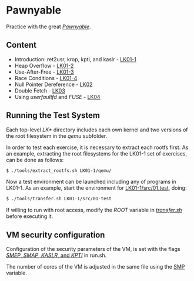 # Pawnyable

Practice with the great
[*Pawnyable*](https://pawnyable.cafe/linux-kernel/index.html).

## Content

* Introduction: ret2usr, krop, kpti, and kaslr - [LK01-1](https://github.com/cpey/pawnyable/tree/main/LK01-1)
* Heap Overflow - [LK01-2](https://github.com/cpey/pawnyable/tree/main/LK01-2)
* Use-After-Free - [LK01-3](https://github.com/cpey/pawnyable/tree/main/LK01-3)
* Race Conditions - [LK01-4](https://github.com/cpey/pawnyable/tree/main/LK01-4)
* Null Pointer Dereference - [LK02](https://github.com/cpey/pawnyable/tree/main/LK02)
* Double Fetch - [LK03](https://github.com/cpey/pawnyable/tree/main/LK03)
* Using *userfaultfd* and *FUSE* - [LK04](https://github.com/cpey/pawnyable/tree/main/LK04)


## Running the Test System

Each top-level _LK*_ directory includes each own kernel and two versions of the
root filesystem in the *qemu* subfolder.

In order to test each exercise, it is necessary to extract each rootfs first.
As an example, extracting the root filesystems for the LK01-1 set of exercises,
can be done as follows:

~~~sh
$ ./tools/extract_rootfs.sh LK01-1/qemu/
~~~

Now a test environment can be launched including any of programs in LK01-1. As
an example, start the environment for
[LK01-1/src/01.test](https://github.com/cpey/pawnyable/tree/main/LK01-1/src/01.test),
doing:

~~~sh
$ ./tools/transfer.sh LK01-1/src/01-test
~~~

If willing to run with root access, modify the *ROOT* variable in
[*transfer.sh*](https://github.com/cpey/pawnyable/blob/main/tools/transfer.sh#L6)
before executing it.

## VM security configuration

Configuration of the security parameters of the VM, is set with the flags
[*SMEP*, *SMAP*, *KASLR*, and *KPTI*](https://github.com/cpey/pawnyable/blob/main/tools/run.sh#L6)
in run.sh.

The number of cores of the VM is adjusted in the same file using the
[SMP](https://github.com/cpey/pawnyable/blob/main/tools/run.sh#L13) variable.
